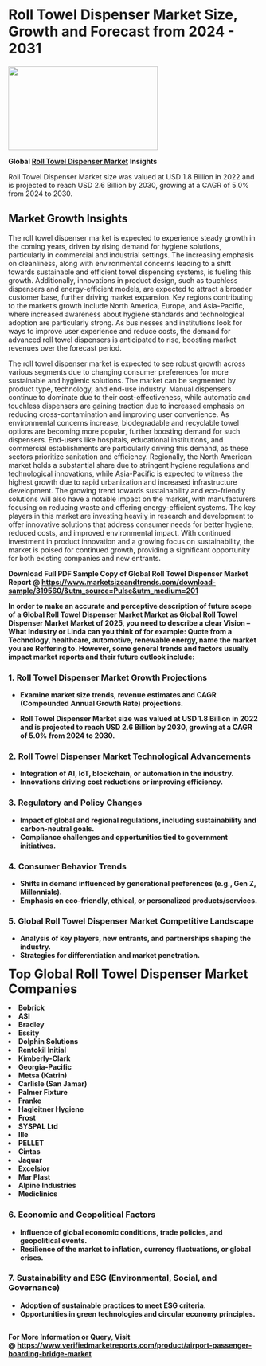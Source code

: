 <H1>Roll Towel Dispenser Market Size, Growth and Forecast from 2024 - 2031</H1><img class="aligncenter size-medium wp-image-584254" src="https://thirdeyenews.in/wp-content/uploads/2024/09/Global-Market-Research-300x168.jpeg" alt="" width="300" height="168" /><p><strong>Global&nbsp;<a href="https://www.marketsizeandtrends.com/download-sample/319560/&amp;utm_source=Pulse&amp;utm_medium=201">Roll Towel Dispenser Market</a> Insights</strong></p><p>Roll Towel Dispenser Market size was valued at USD 1.8 Billion in 2022 and is projected to reach USD 2.6 Billion by 2030, growing at a CAGR of 5.0% from 2024 to 2030.</p><p><h2>Market Growth Insights</h2> <p>The roll towel dispenser market is expected to experience steady growth in the coming years, driven by rising demand for hygiene solutions, particularly in commercial and industrial settings. The increasing emphasis on cleanliness, along with environmental concerns leading to a shift towards sustainable and efficient towel dispensing systems, is fueling this growth. Additionally, innovations in product design, such as touchless dispensers and energy-efficient models, are expected to attract a broader customer base, further driving market expansion. Key regions contributing to the market’s growth include North America, Europe, and Asia-Pacific, where increased awareness about hygiene standards and technological adoption are particularly strong. As businesses and institutions look for ways to improve user experience and reduce costs, the demand for advanced roll towel dispensers is anticipated to rise, boosting market revenues over the forecast period.</p> <p><strong></strong></p> <p>The roll towel dispenser market is expected to see robust growth across various segments due to changing consumer preferences for more sustainable and hygienic solutions. The market can be segmented by product type, technology, and end-use industry. Manual dispensers continue to dominate due to their cost-effectiveness, while automatic and touchless dispensers are gaining traction due to increased emphasis on reducing cross-contamination and improving user convenience. As environmental concerns increase, biodegradable and recyclable towel options are becoming more popular, further boosting demand for such dispensers. End-users like hospitals, educational institutions, and commercial establishments are particularly driving this demand, as these sectors prioritize sanitation and efficiency. Regionally, the North American market holds a substantial share due to stringent hygiene regulations and technological innovations, while Asia-Pacific is expected to witness the highest growth due to rapid urbanization and increased infrastructure development. The growing trend towards sustainability and eco-friendly solutions will also have a notable impact on the market, with manufacturers focusing on reducing waste and offering energy-efficient systems. The key players in this market are investing heavily in research and development to offer innovative solutions that address consumer needs for better hygiene, reduced costs, and improved environmental impact. With continued investment in product innovation and a growing focus on sustainability, the market is poised for continued growth, providing a significant opportunity for both existing companies and new entrants. <p><strong></p><p><span class=""><strong>Download Full PDF Sample Copy of Global Roll Towel Dispenser Market Report</strong> @ <a href="https://www.marketsizeandtrends.com/download-sample/319560/&amp;utm_source=Pulse&amp;utm_medium=201" target="_blank">https://www.marketsizeandtrends.com/download-sample/319560/&amp;utm_source=Pulse&amp;utm_medium=201</a></span></p><p>In order to make an accurate and perceptive description of future scope of a Global&nbsp;Roll Towel Dispenser Market Market as Global&nbsp;Roll Towel Dispenser Market Market of 2025, you need to describe a clear Vision &ndash; What Industry or Linda can you think of for example: Quote from a Technology, healthcare, automotive, renewable energy, name the market you are Reffering to. However, some general trends and factors usually impact market reports and their future outlook include:</p><h3>1.&nbsp;<strong>Roll Towel Dispenser Market Growth Projections</strong></h3><ul><li>Examine market size trends, revenue estimates and CAGR (Compounded Annual Growth Rate) projections.</li><li><p>Roll Towel Dispenser Market size was valued at USD 1.8 Billion in 2022 and is projected to reach USD 2.6 Billion by 2030, growing at a CAGR of 5.0% from 2024 to 2030.</p></li></ul><h3>2.&nbsp;<strong>Roll Towel Dispenser Market Technological Advancements</strong></h3><ul><li>Integration of AI, IoT, blockchain, or automation in the industry.</li><li>Innovations driving cost reductions or improving efficiency.</li></ul><h3>3.&nbsp;<strong>Regulatory and Policy Changes</strong></h3><ul><li>Impact of global and regional regulations, including sustainability and carbon-neutral goals.</li><li>Compliance challenges and opportunities tied to government initiatives.</li></ul><h3>4.&nbsp;<strong>Consumer Behavior Trends</strong></h3><ul><li>Shifts in demand influenced by generational preferences (e.g., Gen Z, Millennials).</li><li>Emphasis on eco-friendly, ethical, or personalized products/services.</li></ul><h3>5.&nbsp;<strong>Global Roll Towel Dispenser Market Competitive Landscape</strong></h3><ul><li>Analysis of key players, new entrants, and partnerships shaping the industry.</li><li>Strategies for differentiation and market penetration.</li></ul><p data-pm-slice="1 1 []"><span style="color: inherit; font-family: inherit; font-size: 25px;">Top Global Roll Towel Dispenser Market Companies</span></p><div class="" data-test-id=""><p><li>Bobrick</li><li> ASI</li><li> Bradley</li><li> Essity</li><li> Dolphin Solutions</li><li> Rentokil Initial</li><li> Kimberly-Clark</li><li> Georgia-Pacific</li><li> Metsa (Katrin)</li><li> Carlisle (San Jamar)</li><li> Palmer Fixture</li><li> Franke</li><li> Hagleitner Hygiene</li><li> Frost</li><li> SYSPAL Ltd</li><li> Ille</li><li> PELLET</li><li> Cintas</li><li> Jaquar</li><li> Excelsior</li><li> Mar Plast</li><li> Alpine Industries</li><li> Mediclinics</li></p></div><h3>6.&nbsp;<strong>Economic and Geopolitical Factors</strong></h3><ul><li>Influence of global economic conditions, trade policies, and geopolitical events.</li><li>Resilience of the market to inflation, currency fluctuations, or global crises.</li></ul><h3>7.&nbsp;<strong>Sustainability and ESG (Environmental, Social, and Governance)</strong></h3><ul><li>Adoption of sustainable practices to meet ESG criteria.</li><li>Opportunities in green technologies and circular economy principles.</li></ul><h2><strong style="font-size: 14px;">For More Information or Query, Visit @&nbsp;</strong><a style="background-color: #ffffff; font-size: 14px;" href="https://www.marketsizeandtrends.com/report/roll-towel-dispenser-market/" target="_blank">https://www.verifiedmarketreports.com/product/airport-passenger-boarding-bridge-market</a></h2>
